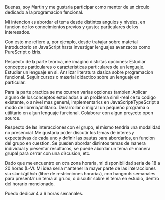 Buenas, soy Martin y me gustaria participar como mentor de un circulo dedicado a la programacion funcional.

Mi intencion es abordar el tema desde distintos angulos y niveles, en funcion de los conocimientos previos y gustos particulares de los interesados.

Con esto me refiero a, por ejemplo, desde trabajar sobre material introductorio en JavaScript hasta investigar lenguajes avanzados como PureScript o Idris.

Respecto de la parte teorica, me imagino distintas opciones: Estudiar conceptos particulares o caracteristicas particulares de un lenguaje. Estudiar un lenguaje en si. Analizar literatura clasica sobre programacion funcional. Seguir cursos o material didactico sobre un lenguaje en particular.

Para la parte practica se me ocurren varias opciones tambien: Aplicar alguno de los conceptos estudiados a un problema simil-real de tu codigo existente, o a nivel mas general, implementarlos en JavaScript/TypeScript a modo de libreria/utilitario. Desarrollar o migrar un pequeño programa o utilitario en algun lenguaje funcional. Colaborar con algun proyecto open source.

Respecto de las interacciones con el grupo, el mismo tendria una modalidad no presencial. Me gustaria poder discutir los temas de interes y expectativas de cada uno y definir las pautas para abordarlos, en funcion del grupo en cuestion. Se pueden abordar distintos temas de manera individual y presentar resultados, se puede abordar un tema de manera grupal para cerrar con una discusion, etc.

Dado que me encuentro en otra zona horaria, mi disponibilidad seria de 18 a 20 horas (L-V). Mi idea seria mantener la mayor parte de las interacciones via slack/github (libre de restricciones horarias), con hangouts semanales para presentar un tema al grupo, o discutir sobre el tema en estudio, dentro del horario mencionado.

Puedo dedicar 4 a 6 horas semanales.
